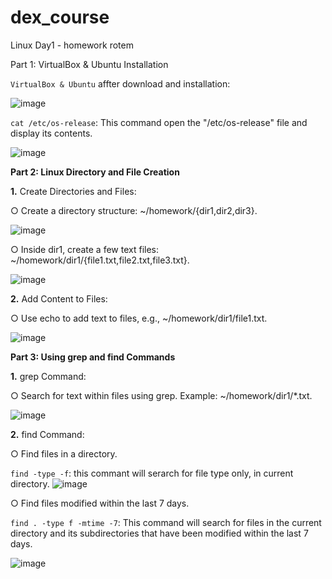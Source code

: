 # dex_course
Linux Day1 - homework rotem

Part 1: VirtualBox & Ubuntu Installation

``VirtualBox & Ubuntu`` affter download and installation:

![image](https://github.com/user-attachments/assets/b76ac24d-37f7-43cd-a60d-66c1eb62d385)

``cat /etc/os-release``: This command open the "/etc/os-release" file and display its contents.

![image](https://github.com/user-attachments/assets/722285b1-1ecb-4cbf-9bfd-abcf4a4e08a1)

**Part 2: Linux Directory and File Creation**

**1.**	Create Directories and Files:

○	Create a directory structure:
~/homework/{dir1,dir2,dir3}.

![image](https://github.com/user-attachments/assets/5e807e95-d474-436f-bb00-ad720616b42f)


○	Inside dir1, create a few text files:
~/homework/dir1/{file1.txt,file2.txt,file3.txt}.

![image](https://github.com/user-attachments/assets/a558885f-c324-4a8a-b740-29289bd7e242)


**2.**	Add Content to Files:

○	Use echo to add text to files, e.g.,
~/homework/dir1/file1.txt.

![image](https://github.com/user-attachments/assets/29e54cab-0543-4d0d-b3e7-37526e06dc8f)


**Part 3: Using grep and find Commands**

**1.**	grep Command:

○	Search for text within files using grep. Example:
~/homework/dir1/*.txt.

![image](https://github.com/user-attachments/assets/56c36347-1783-4e9e-a149-1c24c11efe33)

**2.**	find Command:

○	Find files in a directory.

``find -type -f``: this commant will serarch for file type only, in current directory.
![image](https://github.com/user-attachments/assets/ef15a6cb-1ec4-4428-ab8d-fccb823d491d)


○	Find files modified within the last 7 days.

``find . -type f -mtime -7``: This command will search for files in the current directory and its subdirectories that have been modified within the last 7 days.

![image](https://github.com/user-attachments/assets/08396cae-4663-468e-852e-5b01e5549ac3)
